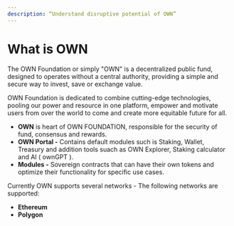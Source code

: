 ```yaml
---
description: “Understand disruptive potential of OWN”
---
```


# What is OWN

The OWN Foundation or simply "OWN" is a decentralized public fund, designed to operates without a central authority, providing a simple and secure way to invest, save or exchange value.

OWN Foundation is dedicated to combine cutting-edge technologies, pooling our power and resource in one platform, empower and motivate users from over the world to come and create more equitable future for all.

* **OWN** is heart of OWN FOUNDATION, responsible for the security of fund, consensus and rewards.&#x20;
* **OWN Portal -** Contains default modules such is Staking, Wallet, Treasury and addition tools suach as OWN Explorer, Staking calculator and AI ( ownGPT ).
* **Modules -** Sovereign contracts that can have their own tokens and optimize their functionality for specific use cases.&#x20;

&#x20;Currently OWN supports several networks -  The following networks are supported:&#x20;

* **Ethereum**
* **Polygon**
